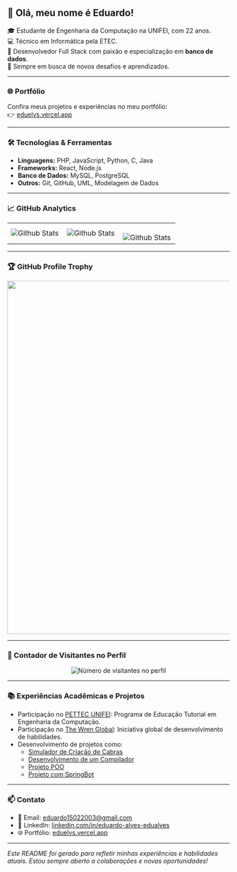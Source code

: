 ## 👋 Olá, meu nome é Eduardo!

🎓 Estudante de Engenharia da Computação na UNIFEI, com 22 anos.  
💻 Técnico em Informática pela ETEC.  
🔧 Desenvolvedor Full Stack com paixão e especialização em **banco de dados**.  
🌱 Sempre em busca de novos desafios e aprendizados.

---

### 🌐 Portfólio

Confira meus projetos e experiências no meu portfólio:  
👉 [eduelvs.vercel.app](https://eduelvs.vercel.app)

---

### 🛠️ Tecnologias & Ferramentas

- **Linguagens:** PHP, JavaScript, Python, C, Java
- **Frameworks:** React, Node.js
- **Banco de Dados:** MySQL, PostgreSQL
- **Outros:** Git, GitHub, UML, Modelagem de Dados

---

### 📈 GitHub Analytics

<table>
  <tr>
    <td>
      <img
        align="left"
        src="https://github-readme-stats.vercel.app/api?username=eduelvs&theme=dark&hide_border=false&include_all_commits=true"
        alt="Github Stats"
      />
    </td>
    <td>
      <img
        align="left"
        src="https://github-readme-stats.vercel.app/api/top-langs/?username=eduelvs&theme=dark&hide_border=false&include_all_commits=true&count_private=true&layout=compact"
        alt="Github Stats"
      />
    </td>
    <td>
      <br />
      <img
        align="left"
        src="https://github-readme-streak-stats.herokuapp.com/?user=eduelvs&theme=dark&hide_border=false"
        alt="Github Stats"
      />
    </td>
  </tr>
</table>

---

### 🏆 GitHub Profile Trophy

<p align="center">
  <a
    href="https://github.com/ryo-ma/github-profile-trophy"
    title="Repositório de Troféus"
  >
    <img
      width="800"
      src="https://github-profile-trophy.vercel.app/?username=eduelvs&column=8&theme=darkhub&no-frame=true&no-bg=true"
    />
  </a>
</p>

---

### 📍 Contador de Visitantes no Perfil

<p align="center">
  <img
    src="https://profile-counter.glitch.me/eduelvs/count.svg"
    alt="Número de visitantes no perfil"
  />
</p>

---

### 📚 Experiências Acadêmicas e Projetos

- Participação no [PETTEC UNIFEI](https://www.instagram.com/pettec_unifei/): Programa de Educação Tutorial em Engenharia da Computação.
- Participação no [The Wren Global](https://www.instagram.com/thewrenglobal/): Iniciativa global de desenvolvimento de habilidades.
- Desenvolvimento de projetos como:
  - [Simulador de Criação de Cabras](https://github.com/Eduelvs/Simulador-CC)
  - [Desenvolvimento de um Compilador](https://github.com/Eduelvs/Desenvolvimento-de-um-Compilador)
  - [Projeto POO](https://github.com/Eduelvs/Projeto-POO)
  - [Projeto com SpringBot](https://github.com/Eduelvs/Projeto-com-SpringBot)

---

### 📫 Contato

- 📧 Email: [eduardo15022003@gmail.com](mailto:eduardo15022003@gmail.com)
- 💼 LinkedIn: [linkedin.com/in/eduardo-alves-edualves](linkedin.com/in/eduardo-alves-edualves/)
- 🌐 Portfólio: [eduelvs.vercel.app](https://eduelvs.vercel.app)

---

*Este README foi gerado para refletir minhas experiências e habilidades atuais. Estou sempre aberto a colaborações e novas oportunidades!*
